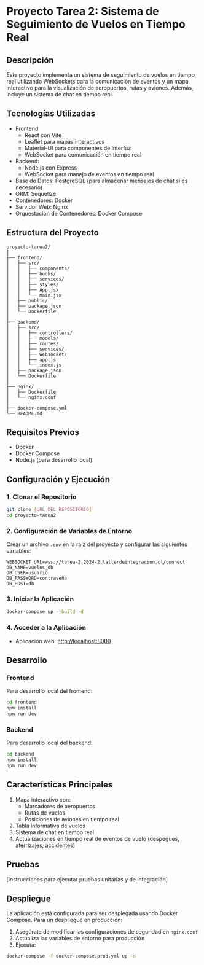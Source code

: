 # Proyecto Tarea 2: Sistema de Seguimiento de Vuelos en Tiempo Real

## Descripción

Este proyecto implementa un sistema de seguimiento de vuelos en tiempo real utilizando WebSockets para la comunicación de eventos y un mapa interactivo para la visualización de aeropuertos, rutas y aviones. Además, incluye un sistema de chat en tiempo real.

## Tecnologías Utilizadas

- Frontend:
  - React con Vite
  - Leaflet para mapas interactivos
  - Material-UI para componentes de interfaz
  - WebSocket para comunicación en tiempo real
- Backend:
  - Node.js con Express
  - WebSocket para manejo de eventos en tiempo real
- Base de Datos: PostgreSQL (para almacenar mensajes de chat si es necesario)
- ORM: Sequelize
- Contenedores: Docker
- Servidor Web: Nginx
- Orquestación de Contenedores: Docker Compose

## Estructura del Proyecto

```any
proyecto-tarea2/
│
├── frontend/
│   ├── src/
│   │   ├── components/
│   │   ├── hooks/
│   │   ├── services/
│   │   ├── styles/
│   │   ├── App.jsx
│   │   └── main.jsx
│   ├── public/
│   ├── package.json
│   └── Dockerfile
│
├── backend/
│   ├── src/
│   │   ├── controllers/
│   │   ├── models/
│   │   ├── routes/
│   │   ├── services/
│   │   ├── websocket/
│   │   ├── app.js
│   │   └── index.js
│   ├── package.json
│   └── Dockerfile
│
├── nginx/
│   ├── Dockerfile
│   └── nginx.conf
│
├── docker-compose.yml
└── README.md
```

## Requisitos Previos

- Docker
- Docker Compose
- Node.js (para desarrollo local)

## Configuración y Ejecución

### 1. Clonar el Repositorio

```bash
git clone [URL_DEL_REPOSITORIO]
cd proyecto-tarea2
```

### 2. Configuración de Variables de Entorno

Crear un archivo `.env` en la raíz del proyecto y configurar las siguientes variables:

```env
WEBSOCKET_URL=wss://tarea-2.2024-2.tallerdeintegracion.cl/connect
DB_NAME=vuelos_db
DB_USER=usuario
DB_PASSWORD=contraseña
DB_HOST=db
```

### 3. Iniciar la Aplicación

```bash
docker-compose up --build -d
```

### 4. Acceder a la Aplicación

- Aplicación web: <http://localhost:8000>

## Desarrollo

### Frontend

Para desarrollo local del frontend:

```bash
cd frontend
npm install
npm run dev
```

### Backend

Para desarrollo local del backend:

```bash
cd backend
npm install
npm run dev
```

## Características Principales

1. Mapa interactivo con:
   - Marcadores de aeropuertos
   - Rutas de vuelos
   - Posiciones de aviones en tiempo real
2. Tabla informativa de vuelos
3. Sistema de chat en tiempo real
4. Actualizaciones en tiempo real de eventos de vuelo (despegues, aterrizajes, accidentes)

## Pruebas

[Instrucciones para ejecutar pruebas unitarias y de integración]

## Despliegue

La aplicación está configurada para ser desplegada usando Docker Compose. Para un despliegue en producción:

1. Asegúrate de modificar las configuraciones de seguridad en `nginx.conf`
2. Actualiza las variables de entorno para producción
3. Ejecuta:

```bash
docker-compose -f docker-compose.prod.yml up -d
```
